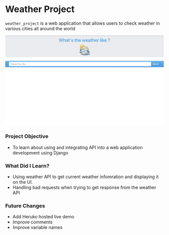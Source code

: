 # Weather Project

<!--
[![Live Demo](http://pepy.tech/badge/shallow-backup)](http://pepy.tech/count/shallow-backup)
-->

`weather_project` is a web application that allows users to check weather in various cities all around the world


![Weather Project GIF Demo](demo_images/demo.gif)


### Project Objective

+ To learn about using and integrating API into a web application development using Django


### What Did I Learn?

+ Using weather API to get current weather infomration and displaying it on the UI.
+ Handling bad requests when trying to get response from the weather API


### Future Changes

+ Add Heruko hosted live demo
+ Improve comments
+ Improve variable names